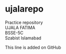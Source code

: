 # ujalarepo <br>
Practice repository <br>
UJALA FATIMA <br>
BSSE-5C<br>
Szabist Islamabad <br>
<p>This line is added on GitHub</p>
